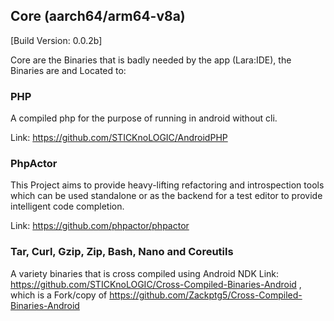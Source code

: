 ## Core (aarch64/arm64-v8a)

[Build Version: 0.0.2b]

Core are the Binaries that is badly needed by the app (Lara:IDE), the Binaries are and Located to:

### PHP
A compiled php for the purpose of running in android without cli.

Link: https://github.com/STICKnoLOGIC/AndroidPHP

### PhpActor
This Project aims to provide heavy-lifting refactoring and introspection tools which can be used standalone or as the backend for a test editor to provide intelligent code completion.

Link: https://github.com/phpactor/phpactor

### Tar, Curl, Gzip, Zip, Bash, Nano and Coreutils
A variety binaries that is cross compiled using Android NDK
Link: https://github.com/STICKnoLOGIC/Cross-Compiled-Binaries-Android , which is a Fork/copy of https://github.com/Zackptg5/Cross-Compiled-Binaries-Android
